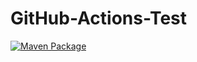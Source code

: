 # GitHub-Actions-Test

[![Maven Package](https://github.com/suhailsinghbains/GitHub-Actions-Test/actions/workflows/maven-publish.yml/badge.svg)](https://github.com/suhailsinghbains/GitHub-Actions-Test/actions/workflows/maven-publish.yml)
